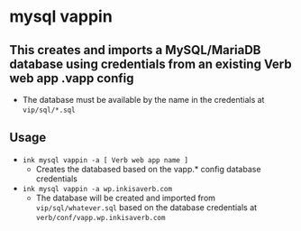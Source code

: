 # mysql vappin

## This creates and imports a MySQL/MariaDB database using credentials from an existing Verb web app .vapp config
- The database must be available by the name in the credentials at `vip/sql/*.sql`

## Usage
- `ink mysql vappin -a [ Verb web app name ]`
  - Creates the databased based on the vapp.* config database credentials
- `ink mysql vappin -a wp.inkisaverb.com`
  - The database will be created and imported from `vip/sql/whatever.sql` based on the database credentials at `verb/conf/vapp.wp.inkisaverb.com`
